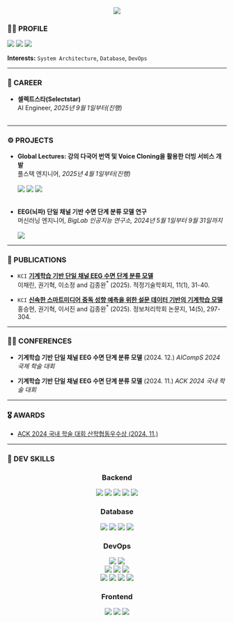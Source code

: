 <div align="center">
  <img src="https://github.com/user-attachments/assets/b25a854b-0b71-4879-85e1-c8fdeca40744" />
</div>

### 👨‍💻 PROFILE
<a href="https://scholar.google.com/citations?hl=ko&user=SVR1hWoAAAAJ"><img src="https://img.shields.io/badge/Google Scholar-4285F4?style=flat-square&logo=googlescholar&logoColor=white"/></a>
<a href="https://orcid.org/0009-0004-5333-7675"><img src="https://img.shields.io/badge/ORCID-A6CE39?style=flat-square&logo=orcid&logoColor=white"/></a>
<a href="mailto:7lhyuk@gmail.com"><img src="https://img.shields.io/badge/Gmail-EA4335?style=flat-square&logo=gmail&logoColor=white"/></a>

**Interests:** `System Architecture`, `Database`, `DevOps`
<hr>

### 🚩 CAREER

* **셀렉트스타(Selectstar)**
<br>AI Engineer, <i>2025년 9월 1일부터(진행)</i><br><br>

<hr>

### ⚙️ PROJECTS
* **Global Lectures: 강의 다국어 번역 및 Voice Cloning을 활용한 더빙 서비스 개발**
<br>풀스택 엔지니어, <i>2025년 4월 1일부터(진행)</i><br><br>
<a href="https://github.com/Global-Lectures"><img src="https://img.shields.io/badge/GitHub-181717?style=plastic&logo=github&logoColor=white"/></a>
<a href="https://www.youtube.com/watch?v=9rjvL01eCfo&feature=youtu.be"><img src="https://img.shields.io/badge/YouTube-FF0000?style=plastic&logo=youtube&logoColor=white"/></a>
<a href="https://www.notion.so/1bc99ffb8a38801bb57bdf4503b6ee98"><img src="https://img.shields.io/badge/Notion-000000?style=plastic&logo=notion&logoColor=white"/></a> <br><br>

* **EEG(뇌파) 단일 채널 기반 수면 단계 분류 모델 연구**
<br>머신러닝 엔지니어, <i>BigLab 인공지능 연구소, 2024년 5월 1일부터 9월 31일까지</i><br><br>
<a href="https://github.com/7l-hyuk/Sleep-Stage-Classification"><img src="https://img.shields.io/badge/GitHub-181717?style=plastic&logo=github&logoColor=white"/></a>
<hr>


### 📄 PUBLICATIONS
* `KCI` **<a href="https://www.kci.go.kr/kciportal/ci/sereArticleSearch/ciSereArtiView.kci?sereArticleSearchBean.artiId=ART003200827">기계학습 기반 단일 채널 EEG 수면 단계 분류 모델</a>** <br>이채린, 권기혁, 이소정 and 김종완<sup>*</sup> (2025). 적정기술학회지, 11(1), 31-40.
  
* `KCI` **<a href="https://www.kci.go.kr/kciportal/ci/sereArticleSearch/ciSereArtiView.kci?sereArticleSearchBean.artiId=ART003208936">신속한 스마트미디어 중독 성향 예측을 위한 설문 데이터 기반의 기계학습 모델</a>** <br>홍승현, 권기혁, 이서진 and 김종완<sup>*</sup> (2025). 정보처리학회 논문지, 14(5), 297-304.
<hr>

### 👨‍🎓 CONFERENCES
* **기계학습 기반 단일 채널 EEG 수면 단계 분류 모델** (2024. 12.) _AICompS 2024 국제 학술 대회_

* **기계학습 기반 단일 채널 EEG 수면 단계 분류 모델** (2024. 11.) _ACK 2024 국내 학술 대회_
<hr>

### 🎖️ AWARDS
* <a href="https://drive.google.com/file/d/1YqRlXjdquMnddKClyvDSdeGggYLZ-APF/view">ACK 2024 국내 학술 대회 산학협동우수상 (2024. 11.)</a>
<hr>

### 🚀 DEV SKILLS
<div align="center">
  <h3>Backend</h3>
    <img src="https://img.shields.io/badge/Python-3776AB?style=flat&logo=Python&logoColor=white"/>
    <img src="https://img.shields.io/badge/FastAPI-009688?style=flat&logo=FastAPI&logoColor=white"/>
    <img src="https://img.shields.io/badge/JSON Web Tokens-000000?style=flat&logo=jsonwebtokens&logoColor=white"/>
    <img src="https://img.shields.io/badge/Celery-37814A?style=flat&logo=celery&logoColor=white"/>
    <img src="https://img.shields.io/badge/NGINX-009639?style=flat&logo=nginx&logoColor=white"/>
  <h3>Database</h3>
    <img src="https://img.shields.io/badge/PostgreSQL-4169E1?style=flat&logo=postgresql&logoColor=white"/>
    <img src="https://img.shields.io/badge/SQLAlchemy-D71F00?style=flat&logo=sqlalchemy&logoColor=white"/>
    <img src="https://img.shields.io/badge/MongoDB-47A248?style=flat&logo=mongodb&logoColor=white"/>
    <img src="https://img.shields.io/badge/Redis-FF4438?style=flat&logo=Redis&logoColor=white"/>
  <h3>DevOps</h3>
    <img src="https://img.shields.io/badge/AWS EC2-E94F20?style=flat&logo=ec2&logoColor=white">
    <img src="https://img.shields.io/badge/AWS S3-EC1C24?style=flat&logo=s3&logoColor=white"> 
    <br>
    <img src="https://img.shields.io/badge/Git-F05032?style=flat&logo=git&logoColor=white">
    <img src="https://img.shields.io/badge/GitHub-181717?style=flat&logo=github&logoColor=white"> 
    <img src="https://img.shields.io/badge/GitHub Actions-2088FF?style=flat&logo=githubactions&logoColor=white"> 
    <br>
    <img src="https://img.shields.io/badge/Docker-2496ED?style=flat&logo=docker&logoColor=white">
    <img src="https://img.shields.io/badge/Grafana-F46800?style=flat&logo=grafana&logoColor=white"> 
    <img src="https://img.shields.io/badge/Prometheus-E6522C?style=flat&logo=prometheus&logoColor=white"> 
    <img src="https://img.shields.io/badge/Apache Airflow-017CEE?style=flat&logo=apacheairflow&logoColor=white">
  <h3>Frontend</h3>
    <img src="https://img.shields.io/badge/React-61DAFB?style=flat&logo=React&logoColor=white">
    <img src="https://img.shields.io/badge/TypeScript-3178C6?style=flat&logo=typescript&logoColor=white"> 
    <img src="https://img.shields.io/badge/CSS-663399?style=flat&logo=css&logoColor=white"> 
</div>
